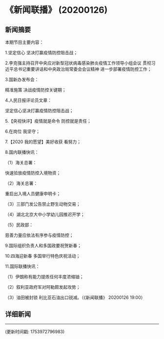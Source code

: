 # 《新闻联播》 (20200126)

## 新闻摘要

本期节目主要内容：

1.坚定信心 坚决打赢疫情防控阻击战；

2.李克强主持召开中央应对新型冠状病毒感染肺炎疫情工作领导小组会议 贯彻习近平总书记重要讲话和中央政治局常委会会议精神 进一步部署疫情防控工作；

3.国新办发布会：

精准施策 决战疫情防控关键期；

4.人民日报评论员文章：

坚定信心坚决打赢疫情防控阻击战；

5.【央视快评】疫情就是命令 防控就是责任；

6.在岗位 我坚守；

7.【2020 我的愿望】美好收获 看努力；

8.国内联播快讯：

（1）海关总署：

快速验放疫情防控入境物资；

（2）海关总署：

重启出入境人员健康申明卡；

（3）三部门发公告禁止野生动物交易；

（4）湖北北京大中小学幼儿园推迟开学；

（5）民政部：

慈善力量应依法有序参与疫情防控；

9.国际组织负责人和多国政要祝贺新春；

10.四海迎新春 多国举行特色庆祝活动；

11.国际联播快讯：

（1）伊朗称有能力提炼任何丰度浓缩铀；

（2）叙利亚政府军对阿勒颇发起攻势；

（3）油田被封锁 利比亚石油出口锐减。（《新闻联播》 20200126 19:00）

## 详细新闻

---

(更新时间戳: 1753972796983)

